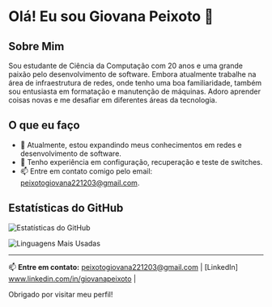 # Olá! Eu sou Giovana Peixoto 👋

## Sobre Mim

Sou estudante de Ciência da Computação com 20 anos e uma grande paixão pelo desenvolvimento de software. Embora atualmente trabalhe na área de infraestrutura de redes, onde tenho uma boa familiaridade, também sou entusiasta em formatação e manutenção de máquinas. Adoro aprender coisas novas e me desafiar em diferentes áreas da tecnologia.

## O que eu faço

- 🌱 Atualmente, estou expandindo meus conhecimentos em redes e desenvolvimento de software.
- 🚀 Tenho experiência em configuração, recuperação e teste de switches.
- 📫 Entre em contato comigo pelo email: [peixotogiovana221203@gmail.com](mailto:peixotogiovana221203@gmail.com).

## Estatísticas do GitHub

![Estatísticas do GitHub](https://github-readme-stats.vercel.app/api?username=giipeixoto&show_icons=true&hide_title=true&count_private=true&hide=prs&hide_border=true&theme=radical)

![Linguagens Mais Usadas](https://github-readme-stats.vercel.app/api/top-langs/?username=giipeixoto&layout=compact&hide_border=true&theme=radical)


---

📫 **Entre em contato:** [peixotogiovana221203@gmail.com](mailto:peixotogiovana221203@gmail.com) | [LinkedIn] www.linkedin.com/in/giovanapeixoto |  

Obrigado por visitar meu perfil!

